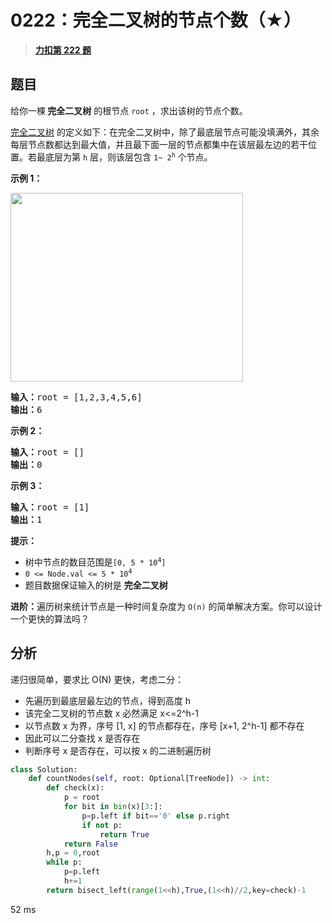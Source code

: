 # 0222：完全二叉树的节点个数（★）


> <u>**[力扣第 222 题](https://leetcode.cn/problems/count-complete-tree-nodes/)**</u>

## 题目

<p>给你一棵<strong> 完全二叉树</strong> 的根节点 <code>root</code> ，求出该树的节点个数。</p>

<p><a href="https://baike.baidu.com/item/%E5%AE%8C%E5%85%A8%E4%BA%8C%E5%8F%89%E6%A0%91/7773232?fr=aladdin">完全二叉树</a> 的定义如下：在完全二叉树中，除了最底层节点可能没填满外，其余每层节点数都达到最大值，并且最下面一层的节点都集中在该层最左边的若干位置。若最底层为第 <code>h</code> 层，则该层包含 <code>1~ 2<sup>h</sup></code> 个节点。</p>



<p><strong>示例 1：</strong></p>
<img alt="" src="https://assets.leetcode.com/uploads/2021/01/14/complete.jpg" style="width: 372px; height: 302px;" />
<pre>
<strong>输入：</strong>root = [1,2,3,4,5,6]
<strong>输出：</strong>6
</pre>

<p><strong>示例 2：</strong></p>

<pre>
<strong>输入：</strong>root = []
<strong>输出：</strong>0
</pre>

<p><strong>示例 3：</strong></p>

<pre>
<strong>输入：</strong>root = [1]
<strong>输出：</strong>1
</pre>



<p><strong>提示：</strong></p>

<ul>
<li>树中节点的数目范围是<code>[0, 5 * 10<sup>4</sup>]</code></li>
<li><code>0 <= Node.val <= 5 * 10<sup>4</sup></code></li>
<li>题目数据保证输入的树是 <strong>完全二叉树</strong></li>
</ul>



<p><strong>进阶：</strong>遍历树来统计节点是一种时间复杂度为 <code>O(n)</code> 的简单解决方案。你可以设计一个更快的算法吗？</p>


## 分析

递归很简单，要求比 O(N) 更快，考虑二分：
- 先遍历到最底层最左边的节点，得到高度 h
- 该完全二叉树的节点数 x 必然满足 x<=2^h-1
- 以节点数 x 为界，序号 [1, x] 的节点都存在，序号 [x+1, 2^h-1] 都不存在
- 因此可以二分查找 x 是否存在
- 判断序号 x 是否存在，可以按 x 的二进制遍历树


```python
class Solution:
    def countNodes(self, root: Optional[TreeNode]) -> int:
        def check(x):
            p = root
            for bit in bin(x)[3:]:
                p=p.left if bit=='0' else p.right
                if not p:
                    return True
            return False
        h,p = 0,root
        while p:
            p=p.left
            h+=1
        return bisect_left(range(1<<h),True,(1<<h)//2,key=check)-1
```
52 ms
